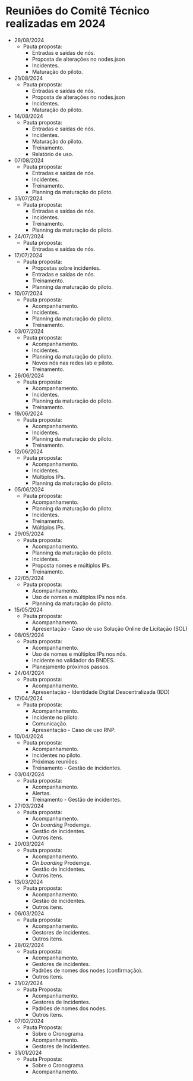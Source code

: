 # Reuniões do Comitê Técnico realizadas em 2024

- 28/08/2024
  - Pauta proposta:
    - Entradas e saídas de nós.
    - Proposta de alterações no nodes.json
    - Incidentes.
    - Maturação do piloto.
- 21/08/2024
  - Pauta proposta:
    - Entradas e saídas de nós.
    - Proposta de alterações no nodes.json
    - Incidentes.
    - Maturação do piloto.
- 14/08/2024
  - Pauta proposta:
    - Entradas e saídas de nós.
    - Incidentes.
    - Maturação do piloto.
    - Treinamento.
    - Relatório de uso.
- 07/08/2024
  - Pauta proposta:
    - Entradas e saídas de nós.
    - Incidentes.
    - Treinamento.
    - Planning da maturação do piloto.
- 31/07/2024
  - Pauta proposta:
    - Entradas e saídas de nós.
    - Incidentes.
    - Treinamento.
    - Planning da maturação do piloto.
- 24/07/2024
  - Pauta proposta:
    - Entradas e saídas de nós.
- 17/07/2024
  - Pauta proposta:
    - Propostas sobre incidentes.
    - Entradas e saídas de nós.
    - Treinamento.
    - Planning da maturação do piloto.
- 10/07/2024
  - Pauta proposta:
    - Acompanhamento.
    - Incidentes.
    - Planning da maturação do piloto.
    - Treinamento.
- 03/07/2024
  - Pauta proposta:
    - Acompanhamento.
    - Incidentes.
    - Planning da maturação do piloto.
    - Novos nós nas redes lab e piloto.
    - Treinamento.
- 26/06/2024
  - Pauta proposta:
    - Acompanhamento.
    - Incidentes.
    - Planning da maturação do piloto.
    - Treinamento.
- 19/06/2024
  - Pauta proposta:
    - Acompanhamento.
    - Incidentes.
    - Planning da maturação do piloto.
    - Treinamento.
- 12/06/2024
  - Pauta proposta:
    - Acompanhamento.
    - Incidentes.
    - Múltiplos IPs.
    - Planning da maturação do piloto.
- 05/06/2024
  - Pauta proposta:
    - Acompanhamento.
    - Planning da maturação do piloto.
    - Incidentes.
    - Treinamento.
    - Múltiplos IPs.
- 29/05/2024
  - Pauta proposta:
    - Acompanhamento.
    - Planning da maturação do piloto.
    - Incidentes.
    - Proposta nomes e múltiplos IPs.
    - Treinamento.
- 22/05/2024
  - Pauta proposta:
    - Acompanhamento.
    - Uso de nomes e múltiplos IPs nos nós.
    - Planning da maturação do piloto.
- 15/05/2024
  - Pauta proposta:
    - Acompanhamento.
	- Apresentação - Caso de uso Solução Online de Licitação (SOL)
- 08/05/2024
  - Pauta proposta:
    - Acompanhamento.
    - Uso de nomes e múltiplos IPs nos nós.
    - Incidente no validador do BNDES.
    - Planejamento próximos passos.
- 24/04/2024
  - Pauta proposta:
    - Acompanhamento.
	- Apresentação - Identidade Digital Descentralizada (IDD)
- 17/04/2024
  - Pauta proposta:
    - Acompanhamento.
	- Incidente no piloto.
	- Comunicação.
	- Apresentação - Caso de uso RNP.
- 10/04/2024
  - Pauta proposta:
    - Acompanhamento.
	- Incidentes no piloto.
	- Próximas reuniões.
	- Treinamento - Gestão de incidentes.
- 03/04/2024
  - Pauta proposta:
    - Acompanhamento.
	- Alertas.
	- Treinamento - Gestão de incidentes.
- 27/03/2024
  - Pauta proposta:
    - Acompanhamento.
	- *On boarding* Prodemge.
	- Gestão de incidentes.
	- Outros itens.
- 20/03/2024
  - Pauta proposta:
    - Acompanhamento.
	- *On boarding* Prodemge.
	- Gestão de incidentes.
	- Outros itens.
- 13/03/2024
  - Pauta proposta:
    - Acompanhamento.
	- Gestão de incidentes.
	- Outros itens.
- 06/03/2024
  - Pauta proposta:
    - Acompanhamento.
	- Gestores de incidentes.
	- Outros itens.
- 28/02/2024
  - Pauta proposta:
    - Acompanhamento.
    - Gestores de incidentes.
    - Padrões de nomes dos nodes (confirmação).
    - Outros itens. 
- 21/02/2024
  - Pauta Proposta:
    - Acompanhamento.
    - Gestores de Incidentes.
    - Padrões de nomes dos nodes.
    - Outros itens.
- 07/02/2024
  - Pauta Proposta:
    - Sobre o Cronograma.
    - Acompanhamento.
    - Gestores de Incidentes.
- 31/01/2024
  - Pauta Proposta:
    - Sobre o Cronograma.
    - Acompanhamento.
